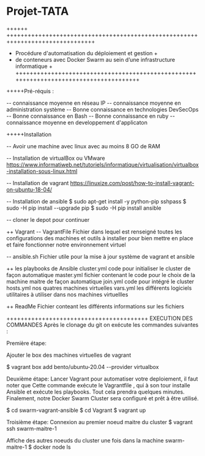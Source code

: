 # Projet-TATA


++++++ +++++++++++++++++++++++++++++++++++++++++++++++++++++++++++++++++++++++++++++++
+	Procédure d'automatisation du déploiement et gestion                         +
+	de conteneurs avec Docker Swarm au sein d’une infrastructure informatique    +
++++++++++++++++++++++++++++++++++++++++++++++++++++++++++++++++++++++++++++++++++++++


+++++Pré-réquis : 

-- connaissance moyenne en réseau IP
-- connaissance moyenne en administration système
-- Bonne connaissance en technologies DevSecOps
-- Bonne connaissance en Bash 
-- Bonne connaissance en ruby
-- connaissance moyenne en developpement d'applicaton


+++++Installation

-- Avoir une machine avec linux avec au moins 8 GO de RAM

-- Installation de virtualBox ou VMware 
https://www.informatiweb.net/tutoriels/informatique/virtualisation/virtualbox-installation-sous-linux.html

-- Installation de vagrant
https://linuxize.com/post/how-to-install-vagrant-on-ubuntu-18-04/

-- Installation de ansible
$ sudo apt-get install -y python-pip sshpass
$ sudo -H pip install --upgrade pip
$ sudo -H pip install ansible

-- cloner le depot pour continuer 

++ Vagrant 
 -- VagrantFile 
Fichier dans lequel est renseigné toutes les configurations des machines et outils à installer 
pour bien mettre en place et faire fonctionner notre environnement virtuel

-- ansible.sh 
Fichier utile pour la mise à jour système de vagrant et ansible 


++ les playbooks de Ansible 
cluster.yml code pour initialiser le cluster de façon automatique 
master.yml fichier contenant le code pour le choix de la machine maitre de façon automatique
join.yml code pour intégré le cluster 
hosts.yml nos quatres machines virtuelles 
vars.yml les différents logiciels utilitaires à utiliser dans nos machines virtuellles 

++ ReadMe
Fichier conteant les différents informations sur les fichiers
 

++++++++++++++++++++++++++++++++++++++++
EXECUTION DES COMMANDES 
Après le clonage du git on exécute les commandes suivantes :

Première étape:

 Ajouter le box des machines virtuelles de vagrant 
 
$ vagrant box add bento/ubuntu-20.04 --provider virtualbox

Deuxième étape: 
Lancer Vagrant pour automatiser votre deploiement, il faut noter que Cette 
commande exécute le Vagrantfile , qui à son tour  installe Ansible et exécute les playbooks.
Tout cela prendra quelques minutes. Finalement, notre Docker Swarm Cluster sera configuré et prêt à être utilisé. 

$ cd swarm-vagrant-ansible
$ cd Vagrant
$ vagrant up

Troisième étape:
Connexion au premier noeud maitre du cluster
$ vagrant ssh swarm-maitre-1

Affiche des autres noeuds du cluster une fois dans la machine swarm-maitre-1
$ docker node ls
